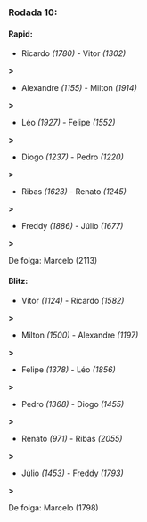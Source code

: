 ### Rodada 10:

#### Rapid:

* Ricardo *(1780)*     -     Vitor *(1302)*

 **>** 
* Alexandre *(1155)*     -     Milton *(1914)*

 **>** 
* Léo *(1927)*     -     Felipe *(1552)*

 **>** 
* Diogo *(1237)*     -     Pedro *(1220)*

 **>** 
* Ribas *(1623)*     -     Renato *(1245)*

 **>** 
* Freddy *(1886)*     -     Júlio *(1677)*

 **>** 

De folga: Marcelo (2113)

#### Blitz:

* Vitor *(1124)*     -     Ricardo *(1582)*

 **>** 
* Milton *(1500)*     -     Alexandre *(1197)*

 **>** 
* Felipe *(1378)*     -     Léo *(1856)*

 **>** 
* Pedro *(1368)*     -     Diogo *(1455)*

 **>** 
* Renato *(971)*     -     Ribas *(2055)*

 **>** 
* Júlio *(1453)*     -     Freddy *(1793)*

 **>** 

De folga: Marcelo (1798)

